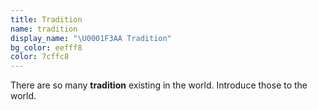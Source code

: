 ```yaml
---
title: Tradition
name: tradition
display_name: "\U0001F3AA Tradition"
bg_color: eefff8
color: 7cffc8
---
```


There are so many **tradition** existing in the world. Introduce those to the world. 